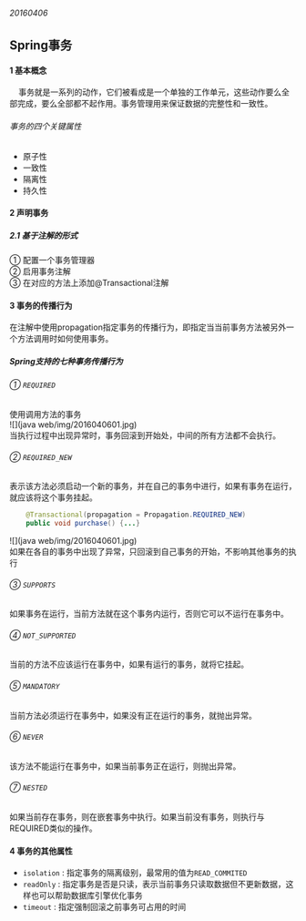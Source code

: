 ###### 20160406  

## Spring事务  
#### 1 基本概念  
&nbsp;&nbsp;&nbsp;&nbsp;事务就是一系列的动作，它们被看成是一个单独的工作单元，这些动作要么全部完成，要么全部都不起作用。事务管理用来保证数据的完整性和一致性。  
###### 事务的四个关键属性  
* 原子性  
* 一致性  
* 隔离性  
* 持久性  
#### 2 声明事务  
##### 2.1 基于注解的形式  
① 配置一个事务管理器  
② 启用事务注解  
③ 在对应的方法上添加@Transactional注解  
#### 3 事务的传播行为  
在注解中使用propagation指定事务的传播行为，即指定当当前事务方法被另外一个方法调用时如何使用事务。  
##### Spring支持的七种事务传播行为  
###### ① ` REQUIRED `  
使用调用方法的事务  
![](java web/img/2016040601.jpg)      
当执行过程中出现异常时，事务回滚到开始处，中间的所有方法都不会执行。
###### ② ` REQUIRED_NEW `  
表示该方法必须启动一个新的事务，并在自己的事务中进行，如果有事务在运行，就应该将这个事务挂起。  
```java  
	@Transactional(propagation = Propagation.REQUIRED_NEW)
	public void purchase() {...}
```  
![](java web/img/2016040601.jpg)    
如果在各自的事务中出现了异常，只回滚到自己事务的开始，不影响其他事务的执行  
###### ③ ` SUPPORTS `  
如果事务在运行，当前方法就在这个事务内运行，否则它可以不运行在事务中。  
###### ④ ` NOT_SUPPORTED `  
当前的方法不应该运行在事务中，如果有运行的事务，就将它挂起。  
###### ⑤ ` MANDATORY `  
当前方法必须运行在事务中，如果没有正在运行的事务，就抛出异常。  
###### ⑥ ` NEVER `  
该方法不能运行在事务中，如果当前事务正在运行，则抛出异常。  
###### ⑦ ` NESTED `   
如果当前存在事务，则在嵌套事务中执行。如果当前没有事务，则执行与REQUIRED类似的操作。  

#### 4 事务的其他属性  
* ` isolation ` : 指定事务的隔离级别，最常用的值为` READ_COMMITED `  
* ` readOnly ` : 指定事务是否是只读，表示当前事务只读取数据但不更新数据，这样也可以帮助数据库引擎优化事务   
* ` timeout ` : 指定强制回滚之前事务可占用的时间  
